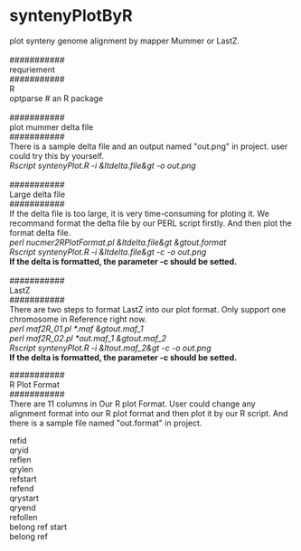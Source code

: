# syntenyPlotByR<br>
plot synteny genome alignment by mapper Mummer or LastZ.<br>
<br>
###########<br>
requriement<br>
###########<br>
R<br>
optparse # an R package <br>
<br>
###########<br>
plot mummer delta file<br>
###########<br>
There is a sample delta file and an output named "out.png" in project. user could try this by yourself.<br> 
<i>Rscript syntenyPlot.R -i &ltdelta.file&gt -o out.png</i><br>
<br>
###########<br>
Large delta file<br>
###########<br>
If the delta file is too large, it is very time-consuming for ploting it. We recommand format the delta file by our PERL script firstly. And then plot the format delta file.<br>
<i>perl nucmer2RPlotFormat.pl &ltdelta.file&gt &gtout.format</i><br>
<i>Rscript syntenyPlot.R -i &ltdelta.file&gt -c -o out.png</i><br>
<b>If the delta is formatted, the parameter -c should be setted.</b><br>
<br>
###########<br>
LastZ<br>
###########<br>
There are two steps to format LastZ into our plot format. Only support one chromosome in Reference right now.<br>
<i>perl maf2R_01.pl *.maf &gtout.maf_1</i><br>
<i>perl maf2R_02.pl *out.maf_1 &gtout.maf_2</i><br>
<i>Rscript syntenyPlot.R -i &ltout.maf_2&gt -c -o out.png</i><br>
<b>If the delta is formatted, the parameter -c should be setted.</b><br>

###########<br>
R Plot Format <br>
###########<br>
There are 11 columns in Our R plot Format. User could change any alignment format into our R plot format and then plot it by our R script. And there is a sample file named "out.format" in project.<br>
<p>
refid <br>qryid <br>reflen <br>qrylen <br>refstart <br>refend <br>qrystart <br>qryend <br>refollen <br>belong ref start <br>belong ref <br>
</p>
<br><br>
